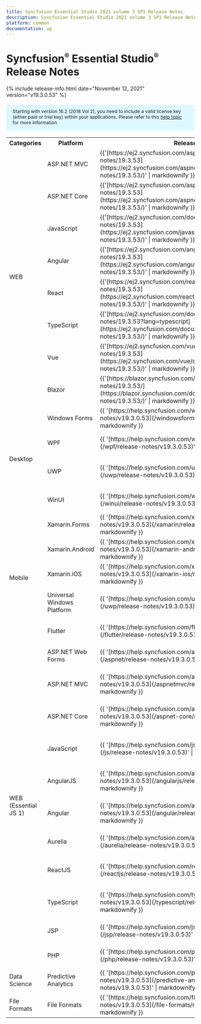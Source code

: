 ```yaml
---
title: Syncfusion Essential Studio 2021 volume 3 SP1 Release Notes  
description: Syncfusion Essential Studio 2021 volume 3 SP1 Release Notes  
platform: common
documentation: ug
---
```


# Syncfusion<sup style="font-size:70%">&reg;</sup>   Essential Studio<sup style="font-size:70%">&reg;</sup>  Release Notes  

{% include release-info.html date="November 12, 2021"   version="v19.3.0.53" %} 

<style>
#license {
    font-size: .88em!important;
margin-top: 1.5em;     margin-bottom: 1.5em;
    background-color: #def8ff;
    padding: 10px 17px 14px;
}
</style>

<div id="license">
Starting with version 16.2 (2018 Vol 2), you need to include a valid license key (either paid or trial key) within your applications. 
Please refer to this <a href="/common/essential-studio/licensing/license-key">help topic</a> for more information 
</div>



<table>
<tr>
<th>
Categories</th><th>
Platform</th><th>
Release Notes</th><th>
Read Me</th></tr>
<tr>
<td rowspan="8">
WEB 
</td>
<td>
ASP.NET MVC
</td>
<td>{{'[https://ej2.syncfusion.com/aspnetmvc/documentation/release-notes/19.3.53](https://ej2.syncfusion.com/aspnetmvc/documentation/release-notes/19.3.53/)' | markdownify }}
</td>
<td>{{'[http://files2.syncfusion.com/Installs/v19.3.0.53/ReadMe/web/ASPMVC.html](http://files2.syncfusion.com/Installs/v19.3.0.53/ReadMe/web/ASPMVC.html)' | markdownify }}
</td>
</tr>
<tr>
<td>
ASP.NET Core	
</td>
<td>{{'[https://ej2.syncfusion.com/aspnetcore/documentation/release-notes/19.3.53](https://ej2.syncfusion.com/aspnetcore/documentation/release-notes/19.3.53/)' | markdownify }}
</td>
<td>{{'[http://files2.syncfusion.com/Installs/v19.3.0.53/ReadMe/web/ASPNETCORE.html](http://files2.syncfusion.com/Installs/v19.3.0.53/ReadMe/web/ASPNETCORE.html)' | markdownify }}
</td>
</tr>
<tr>
<td>
JavaScript
</td>
<td>{{'[https://ej2.syncfusion.com/documentation/release-notes/19.3.53](https://ej2.syncfusion.com/javascript/documentation/release-notes/19.3.53/)' | markdownify }}
</td>
<td>{{'[http://files2.syncfusion.com/Installs/v19.3.0.53/ReadMe/web/JavaScript.html](http://files2.syncfusion.com/Installs/v19.3.0.53/ReadMe/web/JavaScript.html)' | markdownify }}
</td>
</tr>
<tr>
<td>
Angular
</td>
<td>{{'[https://ej2.syncfusion.com/angular/documentation/release-notes/19.3.53](https://ej2.syncfusion.com/angular/documentation/release-notes/19.3.53/)' | markdownify }}
</td>
<td>{{'[http://files2.syncfusion.com/Installs/v19.3.0.53/ReadMe/web/Angular.html](http://files2.syncfusion.com/Installs/v19.3.0.53/ReadMe/web/Angular.html)' | markdownify }}
</td>
</tr>
<tr>
<td>
React
</td>
<td>{{'[https://ej2.syncfusion.com/react/documentation/release-notes/19.3.53](https://ej2.syncfusion.com/react/documentation/release-notes/19.3.53/)' | markdownify }}
</td>
<td>{{'[http://files2.syncfusion.com/Installs/v19.3.0.53/ReadMe/web/React.html](http://files2.syncfusion.com/Installs/v19.3.0.53/ReadMe/web/React.html)' | markdownify }}
</td>
</tr>
<tr>
<td>
TypeScript
</td>
<td>{{'[https://ej2.syncfusion.com/documentation/release-notes/19.3.53?lang=typescript](https://ej2.syncfusion.com/documentation/release-notes/19.3.53/)' | markdownify }}
</td>
<td>{{'[http://files2.syncfusion.com/Installs/v19.3.0.53/ReadMe/web/TypeScript.html](http://files2.syncfusion.com/Installs/v19.3.0.53/ReadMe/web/TypeScript.html)' | markdownify }}
</td>
</tr>
<tr>
<td>
Vue
</td>
<td>{{'[https://ej2.syncfusion.com/vue/documentation/release-notes/19.3.53](https://ej2.syncfusion.com/vue/documentation/release-notes/19.3.53/)' | markdownify }}
</td>
<td>{{'[http://files2.syncfusion.com/Installs/v19.3.0.53/ReadMe/web/Vue.html](http://files2.syncfusion.com/Installs/v19.3.0.53/ReadMe/web/Vue.html)' | markdownify }}
</td>
</tr>
<tr>
<td>
Blazor
</td>
<td>{{'[https://blazor.syncfusion.com/documentation/release-notes/19.3.53/](https://blazor.syncfusion.com/documentation/release-notes/19.3.53/)' | markdownify }}
</td>
<td>{{'[http://files2.syncfusion.com/Installs/v19.3.0.53/ReadMe/web/Blazor.html](http://files2.syncfusion.com/Installs/v19.3.0.53/ReadMe/web/Blazor.html)' | markdownify }}
</td>
</tr>
<tr>
<td rowspan="4">
Desktop
</td>
<td>
Windows Forms
</td>
<td>{{ '[https://help.syncfusion.com/windowsforms/release-notes/v19.3.0.53](/windowsforms/release-notes/v19.3.0.53)' | markdownify }}
</td>
<td>{{ '[http://files2.syncfusion.com/Installs/v19.3.0.53/ReadMe/WindowsForms.html](http://files2.syncfusion.com/Installs/v19.3.0.53/ReadMe/WindowsForms.html)' | markdownify }}
</td>
</tr>
<tr>
<td>
WPF
</td>
<td>{{ '[https://help.syncfusion.com/wpf/release-notes/v19.3.0.53](/wpf/release-notes/v19.3.0.53)' | markdownify }}
</td>
<td>{{ '[http://files2.syncfusion.com/Installs/v19.3.0.53/ReadMe/WPF.html](http://files2.syncfusion.com/Installs/v19.3.0.53/ReadMe/WPF.html)' | markdownify }}
</td>
</tr>
<tr>
<td>
UWP
</td>
<td>{{ '[https://help.syncfusion.com/uwp/release-notes/v19.3.0.53](/uwp/release-notes/v19.3.0.53)' | markdownify }}
</td>
<td>{{ '[http://files2.syncfusion.com/Installs/v19.3.0.53/ReadMe/UniversalWindows.html](http://files2.syncfusion.com/Installs/v19.3.0.53/ReadMe/UniversalWindows.html)' | markdownify }}
</td>
</tr>
<tr>
<td>
WinUI
</td>
<td>{{ '[https://help.syncfusion.com/winui/release-notes/v19.3.0.53](/winui/release-notes/v19.3.0.53)' | markdownify }}
</td>
<td>{{ '[http://files2.syncfusion.com/Installs/v19.3.0.53/ReadMe/WinUI.html](http://files2.syncfusion.com/Installs/v19.3.0.53/ReadMe/WinUI.html)' | markdownify }}
</td>
</tr>
<tr>
<td rowspan="5">
Mobile
</td>
<td>
Xamarin.Forms
</td>
<td>{{ '[https://help.syncfusion.com/xamarin/release-notes/v19.3.0.53](/xamarin/release-notes/v19.3.0.53)' | markdownify }}
</td>
<td>{{ '[http://files2.syncfusion.com/Installs/v19.3.0.53/ReadMe/Xamarin_Forms.html](http://files2.syncfusion.com/Installs/v19.3.0.53/ReadMe/Xamarin_Forms.html)' | markdownify }}
</td>
</tr>
<tr>
<td>
Xamarin.Android
</td>
<td>{{ '[https://help.syncfusion.com/xamarin-android/release-notes/v19.3.0.53](/xamarin-android/release-notes/v19.3.0.53)' | markdownify }}
</td>
<td>{{ '[http://files2.syncfusion.com/Installs/v19.3.0.53/ReadMe/Xamarin_Forms.html](http://files2.syncfusion.com/Installs/v19.3.0.53/ReadMe/Xamarin_Forms.html)' | markdownify }}
</td>
</tr>
<tr>
<td>
Xamarin.iOS
</td>
<td>{{ '[https://help.syncfusion.com/xamarin-ios/release-notes/v19.3.0.53](/xamarin-ios/release-notes/v19.3.0.53)' | markdownify }}
</td>
<td>{{ '[http://files2.syncfusion.com/Installs/v19.3.0.53/ReadMe/Xamarin_Forms.html](http://files2.syncfusion.com/Installs/v19.3.0.53/ReadMe/Xamarin_Forms.html)' | markdownify }}
</td>
</tr>
<tr>
<td>
Universal Windows Platform
</td>
<td>{{ '[https://help.syncfusion.com/uwp/release-notes/v19.3.0.53](/uwp/release-notes/v19.3.0.53)' | markdownify }}
</td>
<td>{{ '[http://files2.syncfusion.com/Installs/v19.3.0.53/ReadMe/UniversalWindows.html](http://files2.syncfusion.com/Installs/v19.3.0.53/ReadMe/UniversalWindows.html)' | markdownify }}
</td>
</tr>
<tr>
<td>
Flutter
</td>
<td>{{ '[https://help.syncfusion.com/flutter/release-notes/v19.3.0.53](/flutter/release-notes/v19.3.0.53)' | markdownify }}
</td>
<td>{{ '[http://files2.syncfusion.com/Installs/v19.3.0.53/ReadMe/Flutter.html](http://files2.syncfusion.com/Installs/v19.3.0.53/ReadMe/Flutter.html)' | markdownify }}
</td>
</tr>
<tr>
<td rowspan="11">
WEB (Essential JS 1)
</td>
<td>
ASP.NET Web Forms
</td>
<td>{{ '[https://help.syncfusion.com/aspnet/release-notes/v19.3.0.53](/aspnet/release-notes/v19.3.0.53)' | markdownify }}
</td>
<td>{{ '[http://files2.syncfusion.com/Installs/v19.3.0.53/ReadMe/essential-js1/ASP.html](http://files2.syncfusion.com/Installs/v19.3.0.53/ReadMe/essential-js1/ASP.html)' | markdownify }}
</td>
</tr>
<tr>
<td>
ASP.NET MVC
</td>
<td>{{ '[https://help.syncfusion.com/aspnetmvc/release-notes/v19.3.0.53](/aspnetmvc/release-notes/v19.3.0.53)' | markdownify }}
</td>
<td>{{ '[http://files2.syncfusion.com/Installs/v19.3.0.53/ReadMe/essential-js1/ASPMVC.html](http://files2.syncfusion.com/Installs/v19.3.0.53/ReadMe/essential-js1/ASPMVC.html)' | markdownify }}
</td>
</tr>
<tr>
<td>
ASP.NET Core
</td>
<td>{{ '[https://help.syncfusion.com/aspnet-core/release-notes/v19.3.0.53](/aspnet-core/release-notes/v19.3.0.53)' | markdownify }}
</td>
<td>
{{ '[http://files2.syncfusion.com/Installs/v19.3.0.53/ReadMe/essential-js1/ASPNETCORE.html](http://files2.syncfusion.com/Installs/v19.3.0.53/ReadMe/essential-js1/ASPNETCORE.html)' | markdownify }}
</td>
</tr>
<tr>
<td>
JavaScript
</td>
<td>{{ '[https://help.syncfusion.com/js/release-notes/v19.3.0.53](/js/release-notes/v19.3.0.53)' | markdownify }}
</td>
<td>{{ '[http://files2.syncfusion.com/Installs/v19.3.0.53/ReadMe/essential-js1/JavaScript.html](http://files2.syncfusion.com/Installs/v19.3.0.53/ReadMe/essential-js1/JavaScript.html)' | markdownify }}
</td>
</tr>
<tr>
<td>
AngularJS
</td>
<td>{{ '[https://help.syncfusion.com/angularjs/release-notes/v19.3.0.53](/angularjs/release-notes/v19.3.0.53)' | markdownify }}
</td>
<td>{{ '[http://files2.syncfusion.com/Installs/v19.3.0.53/ReadMe/essential-js1/AngularJS.html](http://files2.syncfusion.com/Installs/v19.3.0.53/ReadMe/essential-js1/AngularJS.html)' | markdownify }}
</td>
</tr>
<tr>
<td>
Angular
</td>
<td>{{ '[https://help.syncfusion.com/angular/release-notes/v19.3.0.53](/angular/release-notes/v19.3.0.53)' | markdownify }}
</td>
<td>{{ '[http://files2.syncfusion.com/Installs/v19.3.0.53/ReadMe/essential-js1/Angular.html](http://files2.syncfusion.com/Installs/v19.3.0.53/ReadMe/essential-js1/Angular.html)' | markdownify }}
</td>
</tr>
<tr>
<td>
Aurelia
</td>
<td>{{ '[https://help.syncfusion.com/aurelia/release-notes/v19.3.0.53](/aurelia/release-notes/v19.3.0.53)' | markdownify }}
</td>
<td>{{ '[http://files2.syncfusion.com/Installs/v19.3.0.53/ReadMe/essential-js1/Aurelia.html](http://files2.syncfusion.com/Installs/v19.3.0.53/ReadMe/essential-js1/Aurelia.html)' | markdownify }}
</td>
</tr>
<tr>
<td>
ReactJS
</td>
<td>{{ '[https://help.syncfusion.com/reactjs/release-notes/v19.3.0.53](/reactjs/release-notes/v19.3.0.53)' | markdownify }}
</td>
<td>{{ '[http://files2.syncfusion.com/Installs/v19.3.0.53/ReadMe/essential-js1/ReactJS.html](http://files2.syncfusion.com/Installs/v19.3.0.53/ReadMe/essential-js1/ReactJS.html)' | markdownify }}
</td>
</tr>
<tr>
<td>
TypeScript
</td>
<td>{{ '[https://help.syncfusion.com/typescript/release-notes/v19.3.0.53](/typescript/release-notes/v19.3.0.53)' | markdownify }}
</td>
<td>{{ '[http://files2.syncfusion.com/Installs/v19.3.0.53/ReadMe/essential-js1/TypeScript.html](http://files2.syncfusion.com/Installs/v19.3.0.53/ReadMe/essential-js1/TypeScript.html)' | markdownify }}
</td>
</tr>
<tr>
<td>
JSP
</td>
<td>{{ '[https://help.syncfusion.com/jsp/release-notes/v19.3.0.53](/jsp/release-notes/v19.3.0.53)' | markdownify }}
</td>
<td>{{ '[http://files2.syncfusion.com/Installs/v19.3.0.53/ReadMe/essential-js1/JSP.html](http://files2.syncfusion.com/Installs/v19.3.0.53/ReadMe/essential-js1/JSP.html)' | markdownify }}
</td>
</tr>
<tr>
<td>
PHP
</td>
<td>{{ '[https://help.syncfusion.com/php/release-notes/v19.3.0.53](/php/release-notes/v19.3.0.53)' | markdownify }}
</td>
<td>{{ '[http://files2.syncfusion.com/Installs/v19.3.0.53/ReadMe/essential-js1/PHP.html](http://files2.syncfusion.com/Installs/v19.3.0.53/ReadMe/essential-js1/PHP.html)' | markdownify }}
</td>
</tr>
<tr>
<td>
Data Science
</td>
<td>
Predictive Analytics
</td>
<td>{{ '[https://help.syncfusion.com/predictive-analytics/release-notes/v19.3.0.53](/predictive-analytics/release-notes/v19.3.0.53)' | markdownify }}
</td>
<td>
</td>
</tr>
<tr>
<td>
File Formats
</td>
<td>
File Formats
</td>
<td>{{ '[https://help.syncfusion.com/file-formats/release-notes/v19.3.0.53](/file-formats/release-notes/v19.3.0.53)' | markdownify }}
</td>
<td>
</td>
</tr>
</table>